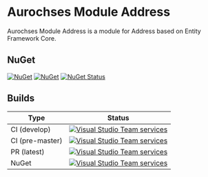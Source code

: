 # Aurochses Module Address

Aurochses Module Address is a module for Address based on Entity Framework Core.

## NuGet

[![NuGet](https://img.shields.io/nuget/v/Aurochses.Module.Address.svg?style=flat-square)](https://www.nuget.org/packages/Aurochses.Module.Address)
[![NuGet](https://img.shields.io/nuget/dt/Aurochses.Module.Address.svg?style=flat-square)](https://www.nuget.org/packages/Aurochses.Module.Address)
[![NuGet Status](http://nugetstatus.com/Aurochses.Module.Address.png)](http://nugetstatus.com/packages/Aurochses.Module.Address)

## Builds

Type            | Status 
----------------|--------
CI (develop)    | [![Visual Studio Team services](https://img.shields.io/vso/build/aurochses/784be346-9d3f-458f-95d8-5f1a8b5e1227/334.svg?style=flat-square)](https://aurochses.visualstudio.com/Aurochses.CSharp/_build/index?definitionId=334)
CI (pre-master) | [![Visual Studio Team services](https://img.shields.io/vso/build/aurochses/784be346-9d3f-458f-95d8-5f1a8b5e1227/335.svg?style=flat-square)](https://aurochses.visualstudio.com/Aurochses.CSharp/_build/index?definitionId=335)
PR (latest)     | [![Visual Studio Team services](https://img.shields.io/vso/build/aurochses/784be346-9d3f-458f-95d8-5f1a8b5e1227/336.svg?style=flat-square)](https://aurochses.visualstudio.com/Aurochses.CSharp/_build/index?definitionId=336)
NuGet           | [![Visual Studio Team services](https://img.shields.io/vso/build/aurochses/784be346-9d3f-458f-95d8-5f1a8b5e1227/337.svg?style=flat-square)](https://aurochses.visualstudio.com/Aurochses.CSharp/_build/index?definitionId=337)